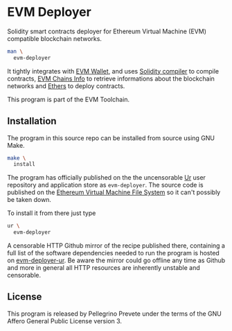 [comment]: <> (SPDX-License-Identifier: AGPL-3.0)

[comment]: <> (-------------------------------------------------------------)
[comment]: <> (Copyright © 2024, 2025  Pellegrino Prevete)
[comment]: <> (All rights reserved)
[comment]: <> (-------------------------------------------------------------)

[comment]: <> (This program is free software: you can redistribute)
[comment]: <> (it and/or modify it under the terms of the GNU Affero)
[comment]: <> (General Public License as published by the Free)
[comment]: <> (Software Foundation, either version 3 of the License.)

[comment]: <> (This program is distributed in the hope that it will be useful,)
[comment]: <> (but WITHOUT ANY WARRANTY; without even the implied warranty of)
[comment]: <> (MERCHANTABILITY or FITNESS FOR A PARTICULAR PURPOSE. See the)
[comment]: <> (GNU Affero General Public License for more details.)

[comment]: <> (You should have received a copy of the GNU Affero General Public)
[comment]: <> (License along with this program.)
[comment]: <> (If not, see <https://www.gnu.org/licenses/>.)

# EVM Deployer

Solidity smart contracts deployer for Ethereum
Virtual Machine (EVM) compatible blockchain networks.

```bash
man \
  evm-deployer
```

It tightly integrates with
[EVM Wallet](
  https://github.com/themartiancompany/evm-wallet),
and uses
[Solidity compiler](
  https://github.com/themartiancompany/solidity-compiler)
to compile contracts,
[EVM Chains Info](
  https://github.com/themartiancompany/evm-chains-info)
to retrieve informations about the blockchain networks and
[Ethers](
  https://github.com/ethers-io/ethers)
to deploy contracts.

This program is part of the EVM Toolchain.

## Installation

The program in this source repo
can be installed from source using GNU Make.

```bash
make \
  install
```

The program has officially published on the
the uncensorable
[Ur](
  https://github.com/themartiancompany/ur)
user repository and application store as
`evm-deployer`.
The source code is published on the
[Ethereum Virtual Machine File System](
  https://github.com/themartiancompany/evmfs)
so it can't possibly be taken down.

To install it from there just type

```bash
ur \
  evm-deployer
```

A censorable HTTP Github mirror of the recipe published there,
containing a full list of the software dependencies needed to run the
program is hosted on
[evm-deployer-ur](
  https://github.com/themartiancompany/evm-deployer-ur).
Be aware the mirror could go offline any time as Github and more
in general all HTTP resources are inherently unstable and censorable.

## License

This program is released by Pellegrino Prevete under the terms
of the GNU Affero General Public License version 3.

